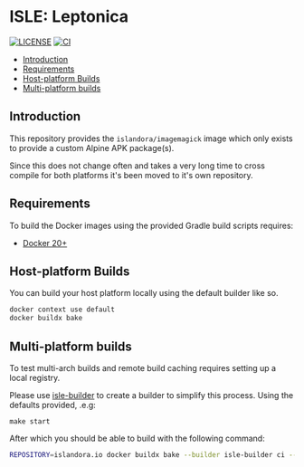# ISLE: Leptonica <!-- omit in toc -->

[![LICENSE](https://img.shields.io/badge/license-MIT-blue.svg?style=flat-square)](./LICENSE)
[![CI](https://github.com/Islandora-Devops/isle-leptonica/actions/workflows/ci.yml/badge.svg)](https://github.com/Islandora-Devops/isle-leptonica/actions/workflows/ci.yml)

- [Introduction](#introduction)
- [Requirements](#requirements)
- [Host-platform Builds](#host-platform-builds)
- [Multi-platform builds](#multi-platform-builds)

## Introduction

This repository provides the `islandora/imagemagick` image which only exists
to provide a custom Alpine APK package(s).

Since this does not change often and takes a very long time to cross compile for
both platforms it's been moved to it's own repository.

## Requirements

To build the Docker images using the provided Gradle build scripts requires:

- [Docker 20+](https://docs.docker.com/get-docker/)

## Host-platform Builds

You can build your host platform locally using the default builder like so.

```bash
docker context use default
docker buildx bake
```

## Multi-platform builds

To test multi-arch builds and remote build caching requires setting up a local
registry.

Please use [isle-builder] to create a builder to simplify this process. Using
the defaults provided, .e.g:

```
make start
```

After which you should be able to build with the following command:

```bash
REPOSITORY=islandora.io docker buildx bake --builder isle-builder ci --push
```

[isle-builder]: https://github.com/Islandora-Devops/isle-builder